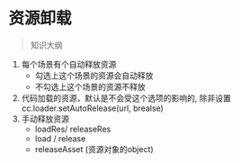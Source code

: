 # 资源卸载

> 知识大纲
1. 每个场景有个自动释放资源
    * 勾选上这个场景的资源会自动释放
    * 不勾选上这个场景的资源不释放
2. 代码加载的资源，默认是不会受这个选项的影响的,
    除非设置cc.loader.setAutoRelease(url, brealse)
3. 手动释放资源
    * loadRes/ releaseRes  
    * load / release
    * releaseAsset (资源对象的object)
        